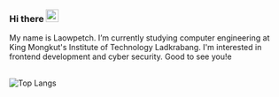 ### Hi there <a><img src="https://media.giphy.com/media/hvRJCLFzcasrR4ia7z/giphy.gif" width="23px"></a>
My name is Laowpetch. I’m currently studying computer engineering at King Mongkut's Institute of Technology Ladkrabang. I'm interested in frontend development and cyber security. Good to see you!e
<br />
<br />

![Top Langs](https://github-readme-stats.vercel.app/api/top-langs/?username=Laowpetch&theme=tokyonight&layout=compact&align=center&card_width=1000)
